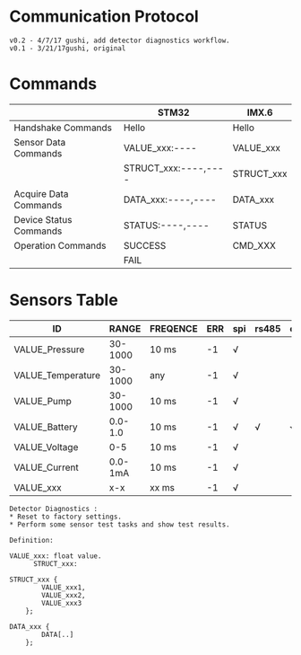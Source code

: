 Communication Protocol
===
	v0.2 - 4/7/17 gushi, add detector diagnostics workflow.
	v0.1 - 3/21/17gushi, original

# Commands
||STM32|IMX.6|
|-|-|-|
|Handshake Commands|Hello|Hello|
|Sensor Data Commands|VALUE_xxx:----|VALUE_xxx|
||STRUCT_xxx:----,----|STRUCT_xxx|
|Acquire Data Commands| DATA_xxx:----,----|DATA_xxx|
|Device Status Commands| STATUS:----,----|STATUS|
|Operation Commands|SUCCESS|CMD_XXX|
|| FAIL||

# Sensors Table

|ID|RANGE|FREQENCE|ERR|spi|rs485|can|i2c|inet|ble|Comments|
|-|-|-|-|-|-|-|-|-|-|-:|
|VALUE_Pressure|30-1000|10 ms|-1|√||||||IMS Pressure|
|VALUE_Temperature|30-1000|any|-1|√||||||Environment Temperature|
|VALUE_Pump|30-1000|10 ms|-1|√|||||||
|VALUE_Battery|0.0-1.0|10 ms|-1|√|√|√|√|√|√||
|VALUE_Voltage|0-5|10 ms|-1|√|||||||
|VALUE_Current|0.0-1mA|10 ms|-1|√|||||||
|VALUE_xxx|x-x|xx ms|-1|√|||||||

	Detector Diagnostics :
	* Reset to factory settings.
	* Perform some sensor test tasks and show test results.

	Definition:
```
VALUE_xxx: float value. 
	  STRUCT_xxx:
```	  
	  
```
STRUCT_xxx {
		VALUE_xxx1,
		VALUE_xxx2,
		VALUE_xxx3
	};
```

```
DATA_xxx {
		DATA[..]
	};
```	
